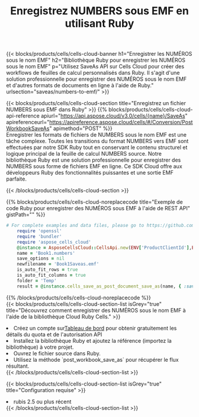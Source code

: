 ﻿---
title:  Enregistrez NUMBERS sous EMF en utilisant Ruby
description:  Utilisation du SDK Cloud Aspose.Cells pour Ruby pour enregistrer le fichier au format NUMBERS au format EMF.
kwords: Excel, Save NUMBERS as EMF, REST, Ruby
howto: How to save NUMBERS as EMF using Aspose.Cells Cloud Ruby library.
---
{{< blocks/products/cells/cells-cloud-banner h1="Enregistrer les NUMÉROS sous le nom EMF" h2="Bibliothèque Ruby pour enregistrer les NUMÉROS sous le nom EMF" p="Utilisez SaveAs API sur Cells Cloud pour créer des workflows de feuilles de calcul personnalisés dans Ruby. Il s\'agit d\'une solution professionnelle pour enregistrer des NUMÉROS sous le nom EMF et d\'autres formats de documents en ligne à l\'aide de Ruby." urlsection="saveas/numbers-to-emf/" >}}

{{< blocks/products/cells/cells-cloud-section title="Enregistrez un fichier NUMBERS sous EMF dans Ruby" >}}
{{% blocks/products/cells/cells-cloud-api-reference apiurl="https://api.aspose.cloud/v3.0/cells/{name}/SaveAs" apireferenceurl="https://apireference.aspose.cloud/cells/#/Conversion/PostWorkbookSaveAs" apimethod="POST" %}}
<br/>
Enregistrer les formats de fichiers de NUMBERS sous le nom EMF est une tâche complexe. Toutes les transitions du format NUMBERS vers EMF sont effectuées par notre SDK Ruby tout en conservant le contenu structurel et logique principal de la feuille de calcul NUMBERS source. Notre bibliothèque Ruby est une solution professionnelle pour enregistrer des NUMBERS sous forme de fichiers EMF en ligne. Ce SDK Cloud offre aux développeurs Ruby des fonctionnalités puissantes et une sortie EMF parfaite.

{{< /blocks/products/cells/cells-cloud-section >}}

{{% blocks/products/cells/cells-cloud-noreplacecode title="Exemple de code Ruby pour enregistrer des NUMÉROS sous EMF à l\'aide de REST API" gistPath="" %}}
  
```ruby
# For complete examples and data files, please go to https://github.com/aspose-cells-cloud/aspose-cells-cloud-ruby/
    require 'openssl'
    require 'bundler'
    require 'aspose_cells_cloud'
    @instance = AsposeCellsCloud::CellsApi.new(ENV['ProductClientId'],ENV['ProductClientSecret'])
    name = 'Book1.numbers'
    save_options = nil
    newfilename = 'Book1Saveas.emf'
    is_auto_fit_rows = true
    is_auto_fit_columns = true
    folder = 'Temp'
    result = @instance.cells_save_as_post_document_save_as(name, { :save_options=>save_options, :newfilename=>(folder+"/"+newfilename), :is_auto_fit_rows=>is_auto_fit_rows, :is_auto_fit_columns=>is_auto_fit_columns, :folder=>folder})
```
  
{{% /blocks/products/cells/cells-cloud-noreplacecode %}}
<br/>
{{< blocks/products/cells/cells-cloud-section-list isGrey="true" title="Découvrez comment enregistrer des NUMÉROS sous le nom EMF à l\'aide de la bibliothèque Cloud Ruby Cells." >}}
<li> Créez un compte sur<a href="https://dashboard.aspose.cloud/">Tableau de bord</a> pour obtenir gratuitement les détails du quota et de l'autorisation API</li>
<li>Installez la bibliothèque Ruby et ajoutez la référence (importez la bibliothèque) à votre projet.</li>
<li>Ouvrez le fichier source dans Ruby.</li>
<li>Utilisez la méthode `post_workbook_save_as` pour récupérer le flux résultant.</li>
{{< /blocks/products/cells/cells-cloud-section-list >}}

{{< blocks/products/cells/cells-cloud-section-list isGrey="true" title="Configuration requise" >}}
<li>rubis 2.5 ou plus récent</li>
{{< /blocks/products/cells/cells-cloud-section-list >}}
